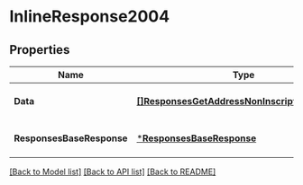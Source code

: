 # InlineResponse2004

## Properties
Name | Type | Description | Notes
------------ | ------------- | ------------- | -------------
**Data** | [**[]ResponsesGetAddressNonInscriptionUtxoData**](responses.GetAddressNonInscriptionUTXOData.md) |  | [optional] [default to null]
**ResponsesBaseResponse** | [***ResponsesBaseResponse**](responses.BaseResponse.md) |  | [optional] [default to null]

[[Back to Model list]](../README.md#documentation-for-models) [[Back to API list]](../README.md#documentation-for-api-endpoints) [[Back to README]](../README.md)


